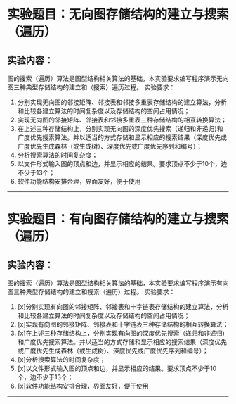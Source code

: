 # 实验题目：无向图存储结构的建立与搜索（遍历）
## 实验内容：
图的搜索（遍历）算法是图型结构相关算法的基础，本实验要求编写程序演示无向图三种典型存储结构的建立和（搜索）遍历过程。
实验要求：
1. 分别实现无向图的邻接矩阵、邻接表和邻接多重表存储结构的建立算法，分析和比较各建立算法的时间复杂度以及存储结构的空间占用情况；
2. 实现无向图的邻接矩阵、邻接表和邻接多重表三种存储结构的相互转换算法；
3. 在上述三种存储结构上，分别实现无向图的深度优先搜索（递归和非递归)和广度优先搜索算法。并以适当的方式存储和显示相应的搜索结果（深度优先或广度优先生成森林（或生成树）、深度优先或广度优先序列和编号）；
4. 分析搜索算法的时间复杂度；
5. 以文件形式输入图的顶点和边，并显示相应的结果。要求顶点不少于10个，边不少于13个；
6. 软件功能结构安排合理，界面友好，便于使用
----------------------------------------------------------------------------------------------
# 实验题目：有向图存储结构的建立与搜索（遍历）
## 实验内容：
图的搜索（遍历）算法是图型结构相关算法的基础，本实验要求编写程序演示有向图三种典型存储结构的建立和搜索（遍历）过程。
实验要求：
1. [x]分别实现有向图的邻接矩阵、邻接表和十字链表存储结构的建立算法，分析和比较各建立算法的时间复杂度以及存储结构的空间占用情况；
2. [x]实现有向图的邻接矩阵、邻接表和十字链表三种存储结构的相互转换算法；
3. [x]在上述三种存储结构上，分别实现有向图的深度优先搜索（递归和非递归)和广度优先搜索算法。并以适当的方式存储和显示相应的搜索结果（深度优先或广度优先生成森林（或生成树）、深度优先或广度优先序列和编号）；
4. [x]分析搜索算法的时间复杂度；
5. [x]以文件形式输入图的顶点和边，并显示相应的结果。要求顶点不少于10个，边不少于13个；
6. [x]软件功能结构安排合理，界面友好，便于使用
----------------------------------------------------------------------------------------------